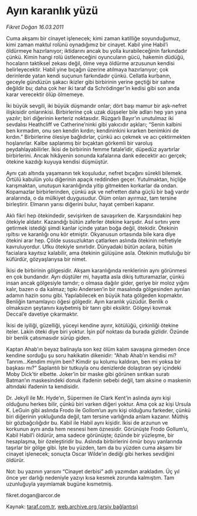 # Ayın karanlık yüzü

*Fikret Doğan 16.03.2011*

<div class="yazi"><p>Cuma akşamı bir cinayet işlenecek; kimi zaman katilliğe soyunduğumuz, kimi zaman maktul rolünü oynadığımız bir cinayet. Kabil yine Habil’i öldürmeye hazırlanıyor; iktidarını ancak bu yolla kurabileceğinin farkındadır çünkü. Kimin hangi rolü üstleneceğini oyuncuların gücü, hakemin düdüğü, hocaların taktiksel zekası değil, ölme veya öldürme arzusunun kendisi belirleyecektir. Habil yine bıçağın üzerine atılmaya hazırlanıyor; çok derinlerde yatan kendi suçunun farkındadır çünkü. Cellatla kurbanın, geceyle gündüzün şakacı ikizler gibi birbirinin yerine geçtiği bir sahne değildir bu; daha çok her iki taraf da Schrödinger’in kedisi gibi son anda karar verecektir ölüp ölmemeye.</p>
<p>İki büyük sevgili, iki büyük düşmandır onlar; dört başı mamur bir aşk-nefret ilişkisidir onlarınkisi. Birbirlerine çok uzak düşseler bile adları hep yan yana yazılır; biri diğerinin kerteriz noktasıdır. Rüzgarlı Bayır’ın unutulmaz iki sevdalısı Heathcliff ve Catherine’ninki gibi yakıcıdır aşkları; “Senin kalbini ben kırmadım, onu sen kendin kırdın; kendininkini kırarken benimkini de kırdın.” Birbirlerine ölesiye bağlıdırlar, çünkü acı çekmek ve acı çektirmekten hoşlanırlar. Kalbe saplanmış bir bıçaktan görkemli bir varoluş peydahlayabilirler. İkisi de birbirinin femme fatale‘idir, düpedüz ayartırlar birbirlerini. Ancak hikâyenin sonunda kafalarına dank edecektir acı gerçek; ötekine kazdığı kuyuya kendisi düşmüştür.</p>
<p>Aynı çatı altında yaşamanın tek koşuludur, nefret bıçağını sürekli bilemek. Örtülü kabulün yolu diğerinin apaçık reddinden geçer. Yutulmaktan, hiçliğe karışmaktan, unutuşun karanlığında yitip gitmekten korkarlar da ondan. Kopamazlar birbirlerinden, çünkü aşk ve nefretten daha güçlü bir bağ vardır aralarında, o da mülkiyet duygusudur. Ölüm onları ayırmaz, tam tersine birleştirir. Elmanın yarısı diğerini bulur, hayat çemberi kapanır.</p>
<p>Aklı fikri hep ötekindedir, sevişirken de savaşırken de. Karşısındakini hep ötekiyle aldatır. Kazandığı bütün zaferler ötekine karşıdır. Asıl sırtını yere getirmek istediği şimdi kanlar içinde yatan boğa değil, ötekidir. Ötekinin ışıltısı ve karanlığı onu kör etmiştir. Okyanusun ortasında bile kara diye ötekini arar hep. Çölde sussuzluktan çatlarken aslında ötekinin nefretiyle kavruluyordur. Ufku ötekiyle sınırlıdır. Dünyadaki bütün acılara, bütün facialara kayıtsız kalabilir, ama ötekinin gülüşüne asla. Ötekinin mutluluğu bir küfürdür, gözyaşlarıysa bir nimet.</p>
<p>İkisi de birbirinin gölgesidir. Akşam karanlığında renklerinin aynı görünmesi en çok bundandır. Ayrı düştüler mi, hayatta asla dikiş tutturamazlar, çünkü insan ancak gölgesiyle tamdır; o olmasa dağılır gider, geriye bir moloz yığını kalır, bazen o da kalmaz; tıpkı Andersen’in bir masalında gölgesinden ayrılan adamın hazin sonu gibi. Yapılabilecek en büyük hata gölgeden kopmaktır. Benliğin tamamlayıcı öğesi gölgedir. Ayın karanlık yüzüdür. Benlik o olmaksızın şeytanını kaybetmiş bir tanrı gibi eksiktir. Gölgeyi kovmak Deccal’e davetiye çıkarmaktır.</p>
<p>İkisi de iyiliği, güzelliği, yüceyi kendine ayırır, kötülüğü, çirkinliği ötekine iteler. Lakin öteki diye biri yoktur. İşin püf noktası da burada gizlidir. Özünde bir benlik çatısmasıdır sürüp giden.</p>
<p>Kaptan Ahab’ın beyaz balinayla son kez ölüm kalım savaşına girmeden önce kendine sorduğu şu soru hakikatin dikenidir: “Ahab Ahab’ın kendisi mi? Tanrım...Kendim miyim ben? Kimdir şu kolumu kaldıran, ben mi yoksa bir başkası mı?“ Saplantılı bir tutkuyla onu denizlerde dolaştıran şey içindeki Moby Dick’tir elbette. Joker’in bir maske gibi görünen sırıtkan suratı Batman’ın maskesindeki donuk ifadenin sebebi değil, tam aksine o maskenin altındaki ifadenin ta kendisidir.</p>
<p>Dr. Jekyll ile Mr. Hyde’ın, Süpermen ile Clark Kent’in aslında aynı kişi olduğunu herkes bilir, çünkü biri varken diğeri yoktur. Ama çok az kişi Ursula K. LeGuin gibi aslında Frodo ile Gollom’un aynı kişi olduğunu farkeder, çünkü biri diğerinin yokluğunda değil, tam tersine varlığında anlam kazanır. Müthiş bir gözbağcılığıdır bu. Kabil ile Habil aynı kişidir. İkisi de arzunun ve korkunun aynı anda hem nesnesi hem öznesidir. Görünüşte Frodo Gollum’u, Kabil Habil’i öldürür, ama sadece görünüşte; özünde bir yüzleşme, bir hesaplaşma, bir özeleştiridir bu. Aslında birbirlerini ömür boyu yanlarında taşırlar bir gölge gibi. İşte bu yüzden, tam da bu yüzden cuma akşamı bir cinayet işlenecek; sonuçta Oscar Wilde’ın dediği gibi herkes sevdiğini öldürür.</p>
<p>Not: bu yazının yarısını “Cinayet derbisi” adlı yazımdan arakladım. Üç yıl önce yer darlığı nedeniyle yazıyı kısa kesmek zorunda kalmıştım. Tam uzunluğuyla yayımlamak bugüne kısmetmiş.</p>
<p>fikret.dogan@arcor.de</p>
</div>

Kaynak: [taraf.com.tr](http://www.taraf.com.tr/fikret-dogan/makale-ayin-karanlik-yuzu.htm), [web.archive.org (arşiv bağlantısı)](http://web.archive.org/web/20131107144627/http://www.taraf.com.tr/fikret-dogan/makale-ayin-karanlik-yuzu.htm)
